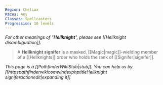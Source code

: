 ```yaml
---
Region: Cheliax
Races: Any
Classes: Spellcasters
Progression: 10 levels
---
```


*For other meanings of "**Hellknight**", please see [[Hellknight disambiguation]].*
> A **Hellknight signifer** is a masked, [[Magic|magic]]-wielding member of a [[Hellknights]] order who holds the rank of [[Signifer|signifer]].



*This page is a [[PathfinderWikiStub|stub]]. You can help us by [[httpspathfinderwikicomwindexphptitleHellknight signiferactionedit|expanding it]].*








